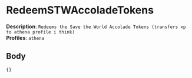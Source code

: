 # RedeemSTWAccoladeTokens

**Description**: `Redeems the Save the World Accolade Tokens (transfers xp to athena profile i think)` \
**Profiles**: `athena`

## Body
```js
{}
```
